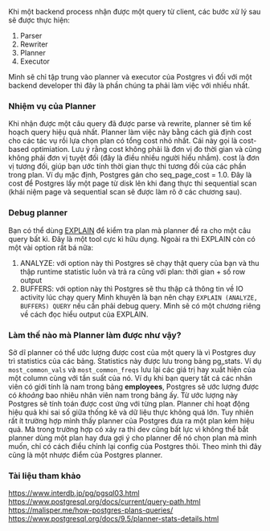 Khi một backend process nhận được một query từ client, các bước xử lý sau sẽ được thực hiện:
1. Parser
2. Rewriter
3. Planner
4. Executor

Mình sẽ chỉ tập trung vào planner và executor của Postgres vì đối với một backend developer thì đây là phần chúng ta phải làm việc với nhiều nhất.

### Nhiệm vụ của Planner
Khi nhận được một câu query đã được parse và rewrite, planner sẽ tìm kế hoạch query hiệu quả nhất. Planner làm việc này bằng cách giả định cost cho các tác vụ rồi lựa chọn plan có tổng cost nhỏ nhất. Cái này gọi là cost-based optimiation. Lưu ý rằng cost không phải là đơn vị đo thời gian và cũng không phải đơn vị tuyệt đối (đây là điều nhiều người hiểu nhầm). cost là đơn vị tương đối, giúp bạn ước tính thời gian thực thi tương đối của các phần trong plan. Ví dụ mặc định, Postgres gán cho seq_page_cost = 1.0. Đây là cost để Postgres lấy một page từ disk lên khi đang thực thi sequential scan (khái niệm page và sequential scan sẽ được làm rõ ở các chương sau).

### Debug planner
Bạn có thể dùng [EXPLAIN](https://www.postgresql.org/docs/9.1/sql-explain.html) để kiểm tra plan mà planner đề ra cho một câu query bất kì. Đây là một tool cực kì hữu dụng. Ngoài ra thì EXPLAIN còn có một vài option rất bá nữa:
1. ANALYZE: với option này thì Postgres sẽ chạy thật query của bạn và thu thập runtime statistic luôn và trả ra cũng với plan: thời gian + số row output
2. BUFFERS: với option này thì Postgres sẽ thu thập cả thông tin về IO activity lúc chạy query
Mình khuyên là bạn nên chạy `EXPLAIN (ANALYZE, BUFFERS) QUERY` nếu cần phải debug query. Mình sẽ có một chương riêng về cách đọc hiểu output của EXPLAIN.

### Làm thế nào mà Planner làm được như vậy?
Sở dĩ planner có thể ước lượng được cost của một query là vì Postgres duy trì statistics của các bảng. Statistics này được lưu trong bảng pg_stats. Ví dụ `most_common_vals` và `most_common_freqs` lưu lại các giá trị hay xuất hiện của một column cùng với tần suất của nó. Ví dụ khi bạn query tất cả các nhân viên có giới tính là nam trong bảng **employees**, Postgres sẽ ước lượng được có *khoảng* bao nhiêu nhân viên nam trong bảng ấy. Từ ước lượng này Postgres sẽ tính toán được cost ứng với từng plan.
Planner chỉ hoạt động hiệu quả khi sai số giữa thống kê và dữ liệu thực không quá lớn. Tuy nhiên rất ít trường hợp mình thấy planner của Postgres đưa ra một plan kém hiệu quả. Mà trong trường hợp có xảy ra thì dev cũng bất lực vì không thể bắt planner dùng một plan hay đưa gợi ý cho planner để nó chọn plan mà mình muốn, chỉ có cách điều chỉnh lại config của Postgres thôi. Theo mình thì đây cũng là một nhược điểm của Postgres planner.

### Tài liệu tham khảo
https://www.interdb.jp/pg/pgsql03.html
https://www.postgresql.org/docs/current/query-path.html
https://malisper.me/how-postgres-plans-queries/
https://www.postgresql.org/docs/9.5/planner-stats-details.html
